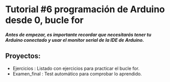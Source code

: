 # Tutorial #6 programación de Arduino desde 0, bucle for

##### Antes de empezar, es importante recordar que necesitarás tener tu Arduino conectado y usar el monitor serial de la IDE de Arduino.

## Proyectos:

- Ejercicios : Listado con ejercicios para practicar el bucle for.
- Examen_final : Test automático para comprobar lo aprendido.

